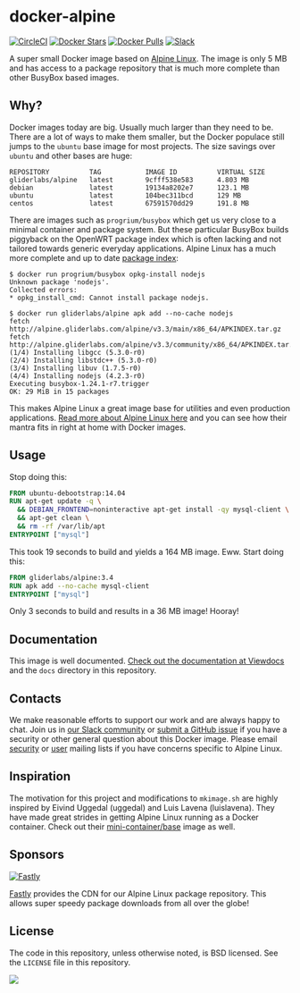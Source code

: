# docker-alpine

[![CircleCI](https://img.shields.io/circleci/project/gliderlabs/docker-alpine/release.svg)](https://circleci.com/gh/gliderlabs/docker-alpine)
[![Docker Stars](https://img.shields.io/docker/stars/gliderlabs/alpine.svg)][hub]
[![Docker Pulls](https://img.shields.io/docker/pulls/gliderlabs/alpine.svg)][hub]
[![Slack](http://glider-slackin.herokuapp.com/badge.svg)][slack]


A super small Docker image based on [Alpine Linux][alpine]. The image is only 5 MB and has access to a package repository that is much more complete than other BusyBox based images.

## Why?

Docker images today are big. Usually much larger than they need to be. There are a lot of ways to make them smaller, but the Docker populace still jumps to the `ubuntu` base image for most projects. The size savings over `ubuntu` and other bases are huge:

```
REPOSITORY          TAG           IMAGE ID          VIRTUAL SIZE
gliderlabs/alpine   latest        9cfff538e583      4.803 MB
debian              latest        19134a8202e7      123.1 MB
ubuntu              latest        104bec311bcd      129 MB
centos              latest        67591570dd29      191.8 MB
```

There are images such as `progrium/busybox` which get us very close to a minimal container and package system. But these particular BusyBox builds piggyback on the OpenWRT package index which is often lacking and not tailored towards generic everyday applications. Alpine Linux has a much more complete and up to date [package index][alpine-packages]:

```console
$ docker run progrium/busybox opkg-install nodejs
Unknown package 'nodejs'.
Collected errors:
* opkg_install_cmd: Cannot install package nodejs.

$ docker run gliderlabs/alpine apk add --no-cache nodejs
fetch http://alpine.gliderlabs.com/alpine/v3.3/main/x86_64/APKINDEX.tar.gz
fetch http://alpine.gliderlabs.com/alpine/v3.3/community/x86_64/APKINDEX.tar.gz
(1/4) Installing libgcc (5.3.0-r0)
(2/4) Installing libstdc++ (5.3.0-r0)
(3/4) Installing libuv (1.7.5-r0)
(4/4) Installing nodejs (4.2.3-r0)
Executing busybox-1.24.1-r7.trigger
OK: 29 MiB in 15 packages
```

This makes Alpine Linux a great image base for utilities and even production applications. [Read more about Alpine Linux here][alpine-about] and you can see how their mantra fits in right at home with Docker images.

## Usage

Stop doing this:

```dockerfile
FROM ubuntu-debootstrap:14.04
RUN apt-get update -q \
  && DEBIAN_FRONTEND=noninteractive apt-get install -qy mysql-client \
  && apt-get clean \
  && rm -rf /var/lib/apt
ENTRYPOINT ["mysql"]
```
This took 19 seconds to build and yields a 164 MB image. Eww. Start doing this:

```dockerfile
FROM gliderlabs/alpine:3.4
RUN apk add --no-cache mysql-client
ENTRYPOINT ["mysql"]
```

Only 3 seconds to build and results in a 36 MB image! Hooray!

## Documentation

This image is well documented. [Check out the documentation at Viewdocs][docs] and the `docs` directory in this repository.

## Contacts

We make reasonable efforts to support our work and are always happy to chat. Join us in [our Slack community][slack] or [submit a GitHub issue][issues] if you have a security or other general question about this Docker image. Please email [security](http://lists.alpinelinux.org/alpine-security/summary.html) or [user](http://lists.alpinelinux.org/alpine-user/summary.html) mailing lists if you have concerns specific to Alpine Linux.

## Inspiration

The motivation for this project and modifications to `mkimage.sh` are highly inspired by Eivind Uggedal (uggedal) and Luis Lavena (luislavena). They have made great strides in getting Alpine Linux running as a Docker container. Check out their [mini-container/base][mini-base] image as well.

## Sponsors

[![Fastly](https://github.com/gliderlabs/docker-alpine/raw/master/logo_fastly.png)][fastly]

[Fastly][fastly] provides the CDN for our Alpine Linux package repository. This allows super speedy package downloads from all over the globe!

## License

The code in this repository, unless otherwise noted, is BSD licensed. See the `LICENSE` file in this repository.

[mini-base]: https://github.com/mini-containers/base
[alpine-packages]: http://pkgs.alpinelinux.org/
[alpine-about]: https://www.alpinelinux.org/about/
[docs]: http://gliderlabs.viewdocs.io/docker-alpine
[slack]: http://glider-slackin.herokuapp.com/
[issues]: https://github.com/gliderlabs/docker-alpine/issues
[alpine]: http://alpinelinux.org/
[fastly]: https://www.fastly.com/
[hub]: https://hub.docker.com/r/gliderlabs/alpine/
<img src="https://ga-beacon.appspot.com/UA-58928488-2/docker-alpine/readme?pixel" />
